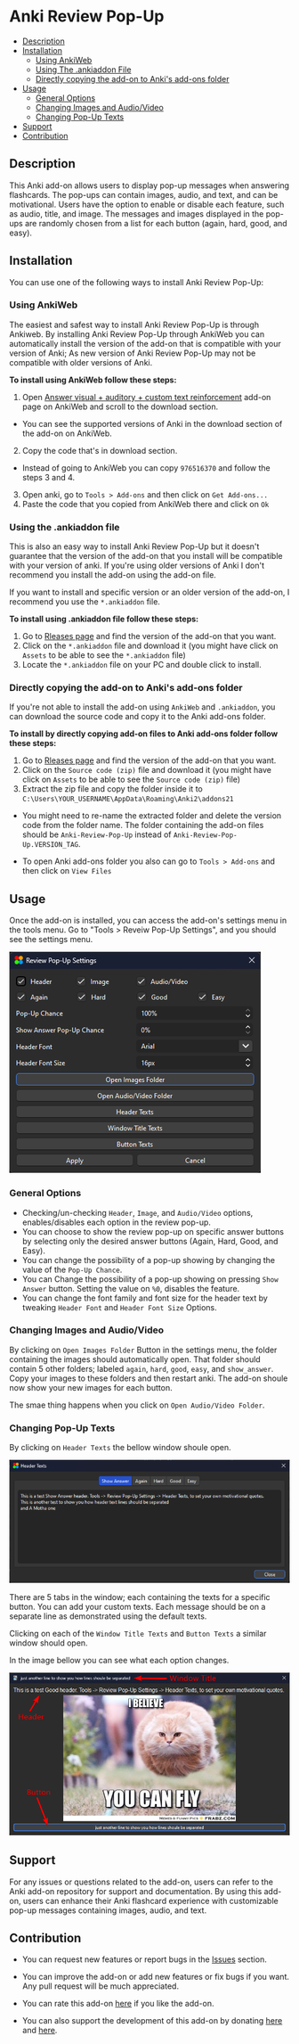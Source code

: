 # Anki Review Pop-Up

- [Description](#description)
- [Installation](#installation)
  - [Using AnkiWeb](#using-ankiweb)
  - [Using The .ankiaddon File](#using-the-ankiaddon-file)
  - [Directly copying the add-on to Anki's add-ons folder](#directly-copying-the-add-on-to-ankis-add-ons-folder)
- [Usage](#usage)
  - [General Options](#general-options)
  - [Changing Images and Audio/Video](#changing-images-and-audiovideo)
  - [Changing Pop-Up Texts](#changing-pop-up-texts)
- [Support](#support)
- [Contribution](#contribution)

## Description

This Anki add-on allows users to display pop-up messages when answering flashcards. The pop-ups can contain images, audio, and text, and can be motivational. Users have the option to enable or disable each feature, such as audio, title, and image. The messages and images displayed in the pop-ups are randomly chosen from a list for each button (again, hard, good, and easy).

## Installation

You can use one of the following ways to install Anki Review Pop-Up:

### Using AnkiWeb

The easiest and safest way to install Anki Review Pop-Up is through Ankiweb. By installing Anki Review Pop-Up through AnkiWeb you can automatically install the version of the add-on that is compatible with your version of Anki; As new version of Anki Review Pop-Up may not be compatible with older versions of Anki.

**To install using AnkiWeb follow these steps:**

1. Open [Answer visual + auditory + custom text reinforcement](https://ankiweb.net/shared/info/976516370) add-on page on AnkiWeb and scroll to the download section.

- You can see the supported versions of Anki in the download section of the add-on on AnkiWeb.

2. Copy the code that's in download section.

- Instead of going to AnkiWeb you can copy `976516370` and follow the steps 3 and 4.

3. Open anki, go to `Tools > Add-ons` and then click on `Get Add-ons...`
4. Paste the code that you copied from AnkiWeb there and click on `Ok`

### Using the .ankiaddon file

This is also an easy way to install Anki Review Pop-Up but it doesn't guarantee that the version of the add-on that you install will be compatible with your version of anki. If you're using older versions of Anki I don't recommend you install the add-on using the add-on file.

If you want to install and specific version or an older version of the add-on, I recommend you use the `*.ankiaddon` file.

**To install using .ankiaddon file follow these steps:**

1. Go to [Rleases page](https://github.com/noobj2/Anki-Review-PopUp/releases) and find the version of the add-on that you want.
2. Click on the `*.ankiaddon` file and download it (you might have click on `Assets` to be able to see the `*.ankiaddon` file)
3. Locate the `*.ankiaddon` file on your PC and double click to install.

### Directly copying the add-on to Anki's add-ons folder

If you're not able to install the add-on using `AnkiWeb` and `.ankiaddon`, you can download the source code and copy it to the Anki add-ons folder.

**To install by directly copying add-on files to Anki add-ons folder follow these steps:**

1. Go to [Rleases page](https://github.com/noobj2/Anki-Review-PopUp/releases) and find the version of the add-on that you want.
2. Click on the `Source code (zip)` file and download it (you might have click on `Assets` to be able to see the `Source code (zip)` file)
3. Extract the zip file and copy the folder inside it to `C:\Users\YOUR_USERNAME\AppData\Roaming\Anki2\addons21`

- You might need to re-name the extracted folder and delete the version code from the folder name. The folder containing the add-on files should be `Anki-Review-Pop-Up` instead of `Anki-Review-Pop-Up.VERSION_TAG`.

- To open Anki add-ons folder you also can go to `Tools > Add-ons` and then click on `View Files`

## Usage

Once the add-on is installed, you can access the add-on's settings menu in the tools menu. Go to "Tools > Reveiw Pop-Up Settings", and you should see the settings menu.

![settings1](github_images/settings-menu.png)

### General Options

- Checking/un-checking `Header`, `Image`, and `Audio/Video` options, enables/disables each option in the review pop-up.
- You can choose to show the review pop-up on specific answer buttons by selecting only the desired answer buttons (Again, Hard, Good, and Easy).
- You can change the possibility of a pop-up showing by changing the value of the `Pop-Up Chance`.
- You can Change the possibility of a pop-up showing on pressing `Show Answer` button. Setting the value on `%0`, disables the feature.
- You can change the font family and font size for the header text by tweaking `Header Font` and `Header Font Size` Options.

### Changing Images and Audio/Video

By clicking on `Open Images Folder` Button in the settings menu, the folder containing the images should automatically open. That folder should contain 5 other folders; labeled `again`, `hard`, `good`, `easy`, and `show_answer`. Copy your images to these folders and then restart anki. The add-on shoule now show your new images for each button.

The smae thing happens when you click on `Open Audio/Video Folder`.

### Changing Pop-Up Texts

By clicking on `Header Texts` the bellow window shoule open.

![headers](github_images/headers-menu.png)

There are 5 tabs in the window; each containing the texts for a specific button. You can add your custom texts. Each message should be on a separate line as demonstrated using the default texts.

Clicking on each of the `Window Title Texts` and `Button Texts` a similar window should open.

In the image bellow you can see what each option changes.

![popup](github_images/pop-up.png)

## Support

For any issues or questions related to the add-on, users can refer to the Anki add-on repository for support and documentation.
By using this add-on, users can enhance their Anki flashcard experience with customizable pop-up messages containing images, audio, and text.

## Contribution

- You can request new features or report bugs in the [Issues](https://github.com/noobj2/Anki-Review-PopUp/issues) section.

- You can improve the add-on or add new features or fix bugs if you want. Any pull request will be much appreciated.

- You can rate this add-on [here](https://ankiweb.net/shared/review/976516370) if you like the add-on.

- You can also support the development of this add-on by donating [here](https://nowpayments.io/donation?api_key=3YB7ADS-0VC440H-PRB3NZC-YRNFE47&source=lk_donation&medium=referral) and [here](https://www.buymeacoffee.com/noobj2).
